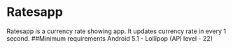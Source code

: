 # Ratesapp
Ratesapp is a currency rate showing app. It updates currency rate in every 1 second. 
##Minimum requirements
Android 5.1 - Lollipop (API level - 22)

